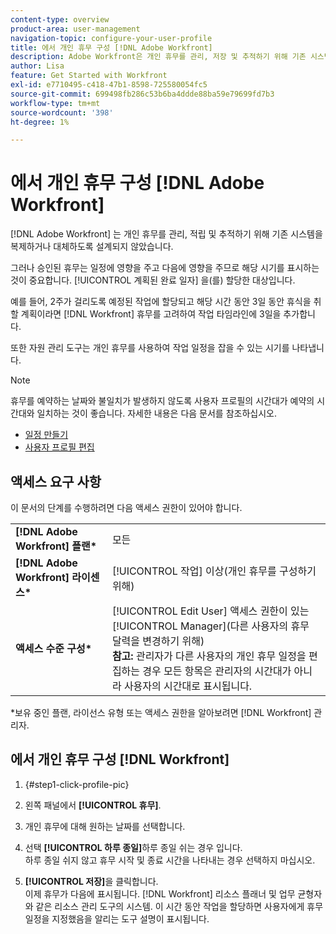 ```yaml
---
content-type: overview
product-area: user-management
navigation-topic: configure-your-user-profile
title: 에서 개인 휴무 구성 [!DNL Adobe Workfront]
description: Adobe Workfront은 개인 휴무를 관리, 저장 및 추적하기 위해 기존 시스템을 복제하거나 대체하도록 설계되지 않았습니다. 하지만 이는 일정에 영향을 주고 할당된 작업의 계획된 완료 일자에 영향을 주기 때문에 승인된 휴무가 발생하는 시기를 표시하는 것이 중요합니다.
author: Lisa
feature: Get Started with Workfront
exl-id: e7710495-c418-47b1-8598-725580054fc5
source-git-commit: 699498fb286c53b6ba4ddde88ba59e79699fd7b3
workflow-type: tm+mt
source-wordcount: '398'
ht-degree: 1%

---
```


# 에서 개인 휴무 구성 [!DNL Adobe Workfront]

[!DNL Adobe Workfront] 는 개인 휴무를 관리, 적립 및 추적하기 위해 기존 시스템을 복제하거나 대체하도록 설계되지 않았습니다.

그러나 승인된 휴무는 일정에 영향을 주고 다음에 영향을 주므로 해당 시기를 표시하는 것이 중요합니다. [!UICONTROL 계획된 완료 일자] 을(를) 할당한 대상입니다.

예를 들어, 2주가 걸리도록 예정된 작업에 할당되고 해당 시간 동안 3일 동안 휴식을 취할 계획이라면 [!DNL Workfront] 휴무를 고려하여 작업 타임라인에 3일을 추가합니다.

또한 자원 관리 도구는 개인 휴무를 사용하여 작업 일정을 잡을 수 있는 시기를 나타냅니다.

>[!NOTE]
>
>휴무를 예약하는 날짜와 불일치가 발생하지 않도록 사용자 프로필의 시간대가 예약의 시간대와 일치하는 것이 좋습니다. 자세한 내용은 다음 문서를 참조하십시오.
>
>* [일정 만들기](../../../administration-and-setup/set-up-workfront/configure-timesheets-schedules/create-schedules.md)
>* [사용자 프로필 편집](../../../administration-and-setup/add-users/create-and-manage-users/edit-a-users-profile.md)
>

## 액세스 요구 사항

이 문서의 단계를 수행하려면 다음 액세스 권한이 있어야 합니다.

<table style="table-layout:auto"> 
 <col> 
 </col> 
 <col> 
 </col> 
 <tbody> 
  <tr> 
   <td role="rowheader"><strong>[!DNL Adobe Workfront] 플랜*</strong></td> 
   <td>모든</td> 
  </tr> 
  <tr> 
   <td role="rowheader"><strong>[!DNL Adobe Workfront] 라이센스*</strong></td> 
   <td>[!UICONTROL 작업] 이상(개인 휴무를 구성하기 위해)</td> 
  </tr> 
  <tr> 
   <td role="rowheader"><strong>액세스 수준 구성*</strong></td> 
   <td>[!UICONTROL Edit User] 액세스 권한이 있는 [!UICONTROL Manager](다른 사용자의 휴무 달력을 변경하기 위해)<br>
   <strong>참고:</strong> 관리자가 다른 사용자의 개인 휴무 일정을 편집하는 경우 모든 항목은 관리자의 시간대가 아니라 사용자의 시간대로 표시됩니다.</td> 
  </tr> 
 </tbody> 
</table>

&#42;보유 중인 플랜, 라이선스 유형 또는 액세스 권한을 알아보려면 [!DNL Workfront] 관리자.

## 에서 개인 휴무 구성 [!DNL Workfront]

1. {#step1-click-profile-pic}

1. 왼쪽 패널에서 **[!UICONTROL 휴무]**.
1. 개인 휴무에 대해 원하는 날짜를 선택합니다.
1. 선택 **[!UICONTROL 하루 종일]**&#x200B;하루 종일 쉬는 경우 입니다.\
   하루 종일 쉬지 않고 휴무 시작 및 종료 시간을 나타내는 경우 선택하지 마십시오.

1. **[!UICONTROL 저장]**&#x200B;을 클릭합니다.\
   이제 휴무가 다음에 표시됩니다. [!DNL Workfront] 리소스 플래너 및 업무 균형자 와 같은 리소스 관리 도구의 시스템. 이 시간 동안 작업을 할당하면 사용자에게 휴무 일정을 지정했음을 알리는 도구 설명이 표시됩니다.
